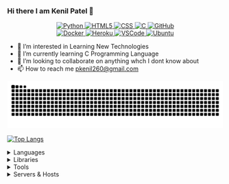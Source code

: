 ### Hi there I am Kenil Patel 👋

<div align="center">
  <div>
    <a href="https://python.org/" target="_blank">
      <img
        src="https://img.icons8.com/fluency/58/000000/python.png"
        alt="Python"
        width="52"
        height="50"
      />
    </a>
     <a href="https://developer.mozilla.org/en-US/docs/Glossary/HTML5" target="_blank">
      <img
        src="https://img.icons8.com/color/58/000000/html-5--v1.png"
        alt="HTML5"
        width="52"
        height="50"
      />
    </a>
    <a href="https://developer.mozilla.org/en-US/docs/Web/CSS" target="_blank">
      <img
        src="https://img.icons8.com/color/58/000000/css3.png"
        alt="CSS"
        width="52"
        height="50"
      />
    </a>  
    <a href="https://www.cprogramming.com/" target="_blank">
      <img
        src="https://img.icons8.com/color/50/000000/c-programming.png"
        alt="C"
        width="52"
        height="50"
      />
    </a>
    <a href="https://github.com" target="_blank">
      <img
        src="https://img.icons8.com/material-outlined/58/000000/github.png"
        alt="GitHub"
        width="52"
        height="50"
      />
    </a>
  </div>
    <a href="https://docker.com" target="_blank">
      <img
        src="https://img.icons8.com/color/50/000000/docker.png"
        alt="Docker"
        width="52"
        height="50"
      />
    </a>
    <a href="https://heroku.com" target="_blank">
      <img
        src="https://img.icons8.com/color/58/000000/heroku.png"
        alt="Heroku"
        width="52"
        height="48"
      />
    </a>
    <a href="https://code.visualstudio.com" target="_blank">
      <img
        src="https://img.icons8.com/color/59/000000/visual-studio-code-2019.png"
        alt="VSCode"
        width="54"
        height="50"
      />
    </a>
    <a href="https://ubuntu.com" target="_blank">
      <img
        src="https://img.icons8.com/color/58/000000/ubuntu--v1.png"
        alt="Ubuntu"
        width="52"
        height="52"
      />
    </a>
  </div>
 </div>
 
- 👀 I’m interested in Learning New Technologies
- 🌱 I’m currently learning C Programming Language
- 💞️ I’m looking to collaborate on anything whch I dont know about
- 📫 How to reach me pkenil260@gmail.com

![snake gif](https://github.com/missemily2022/missemily2022/raw/output/github-contribution-grid-snake.svg)


[![Top Langs](https://github-readme-stats.vercel.app/api/top-langs/?username=missemily2022)](https://github.com/missemily2022)

</details>

<details>
    <summary>Languages</summary>
    <br/>
<p align="left"> <a href="https://www.cprogramming.com/" target="_blank"> <img src="https://img.icons8.com/color/50/000000/c-programming.png" alt="bash" width="40" height="40"/> </a> <a href="https://www.w3.org/html/ target="_blank"> <img src="https://raw.githubusercontent.com/devicons/devicon/master/icons/html5/html5-original-wordmark.svg" alt="html5" width="40" height="40"/> </a> <a href="https://developer.mozilla.org/en-US/docs/Web/CSS" target="_blank"> <img src="https://img.icons8.com/color/58/000000/css3.png" alt="css" width="40" height="40"/> </a> <a href="https://www.python.org" target="_blank"> <img src="https://raw.githubusercontent.com/devicons/devicon/master/icons/python/python-original.svg" alt="python" width="40" height="40"/> </a> </p>

</details>

<details>
    <summary>Libraries</summary>
    <br/>
<p align="left"> <a href="https://github.com/pyrogram/pyrogram" target="_blank"> <img src="https://avatars.githubusercontent.com/u/34474300?s=200&v=4" alt="pyrogram" width="50" height="50"/> </a> </p>

</details>

<!-- <details>
    <summary>Fav Databases</summary>
    <br/>
<p align="left"> <a href="https://www.mongodb.com/" target="_blank"> <img src="https://raw.githubusercontent.com/devicons/devicon/master/icons/mongodb/mongodb-original-wordmark.svg" alt="mongodb" width="40" height="40"/> </a> <a href="https://www.mysql.com/" target="_blank"> <img src="https://raw.githubusercontent.com/devicons/devicon/master/icons/mysql/mysql-original-wordmark.svg" alt="mysql" width="40" height="40"/> </a> <a href="https://www.postgresql.org" target="_blank"> <img src="https://raw.githubusercontent.com/devicons/devicon/master/icons/postgresql/postgresql-original-wordmark.svg" alt="postgresql" width="40" height="40"/> </a> </p>

</details> -->

<details>
    <summary>Tools</summary>
    <br/>
<p align="left"> <a href="https://www.docker.com/" target="_blank"> <img src="https://raw.githubusercontent.com/devicons/devicon/master/icons/docker/docker-original-wordmark.svg" alt="docker" width="40" height="40"/> </a> <a href="https://code.visualstudio.comb" target="_blank"> <img src="https://img.icons8.com/color/59/000000/visual-studio-code-2019.png" alt="vcsode" width="40" height="40"/> </a> </p>

</details>

<details>
    <summary>Servers & Hosts</summary>
    <br/>
<p align="left"> <a href="https://github.com/" target="_blank"> <img src="https://github.com/devicons/devicon/raw/master/icons/github/github-original-wordmark.svg" alt="github" width="40" height="40"/> <a href="https://www.oracle.com/in/cloud/" target="_blank"> <img src="https://img.icons8.com/color/58/000000/oracle-logo.png" alt="oracle" width="45" height="45"/> </a>  </a> <a href="https://aws.amazon.com" target="_blank"> <img src="https://github.com/Thomas-George-T/Thomas-George-T/raw/master/assets/aws.svg" alt="aws" width="40" height="40"/> </a> <a href="https://azure.microsoft.com/en-in/" target="_blank"> <img src="https://www.vectorlogo.zone/logos/microsoft_azure/microsoft_azure-icon.svg" alt="azure" width="40" height="40"/> </a> <a href="https://cloud.google.com" target="_blank"> <img src="https://www.vectorlogo.zone/logos/google_cloud/google_cloud-icon.svg" alt="gcp" width="40" height="40"/> </a> <a href="https://heroku.com" target="_blank"> <img src="https://github.com/Thomas-George-T/Thomas-George-T/raw/master/assets/heroku.svg" alt="heroku" width="48" height="50"/> </a> </p>

</details>

<!---
kenilpatell/kenilpatell is a ✨ special ✨ repository because its `README.md` (this file) appears on your GitHub profile.
You can click the Preview link to take a look at your changes.
--->
